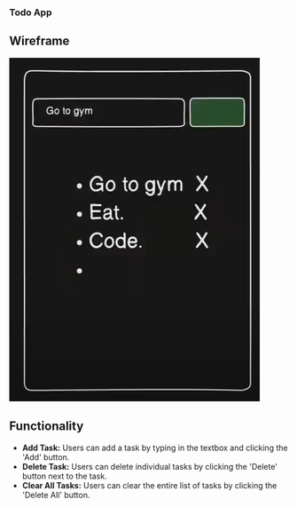 ### Todo App

## Wireframe
![alt text](wireframe.png)

## Functionality

- **Add Task:** Users can add a task by typing in the textbox and clicking the 'Add' button.
- **Delete Task:** Users can delete individual tasks by clicking the 'Delete' button next to the task.
- **Clear All Tasks:** Users can clear the entire list of tasks by clicking the 'Delete All' button.